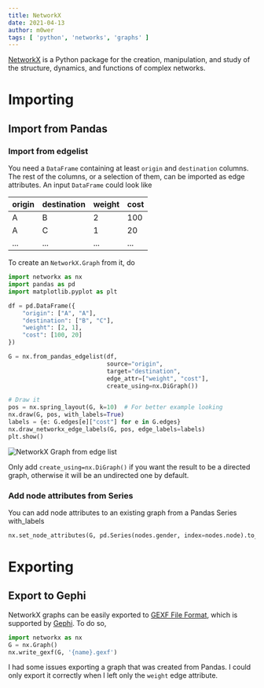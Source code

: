 ```yaml
---
title: NetworkX
date: 2021-04-13
author: m0wer
tags: [ 'python', 'networks', 'graphs' ]
---
```


[NetworkX](https://networkx.org/) is a Python package for the creation,
manipulation, and study of the structure, dynamics, and functions of complex
networks.

# Importing

## Import from Pandas

### Import from edgelist

You need a `DataFrame` containing at least `origin` and `destination` columns.
The rest of the columns, or a selection of them, can be imported as edge
attributes. An input `DataFrame` could look like

| origin | destination | weight | cost |
|--------|-------------|--------|------|
| A      | B           | 2      | 100  |
| A      | C           | 1      | 20   |
| ...    | ...         | ...    | ...  |

To create an `NetworkX.Graph` from it, do


```python
import networkx as nx
import pandas as pd
import matplotlib.pyplot as plt

df = pd.DataFrame({
    "origin": ["A", "A"],
    "destination": ["B", "C"],
    "weight": [2, 1],
    "cost": [100, 20]
})

G = nx.from_pandas_edgelist(df,
                            source="origin",
                            target="destination",
                            edge_attr=["weight", "cost"],
                            create_using=nx.DiGraph())

# Draw it
pos = nx.spring_layout(G, k=10)  # For better example looking
nx.draw(G, pos, with_labels=True)
labels = {e: G.edges[e]["cost"] for e in G.edges}
nx.draw_networkx_edge_labels(G, pos, edge_labels=labels)
plt.show()
```

![NetworkX Graph from edge list](networkx_from_edgelist.png)

Only add `create_using=nx.DiGraph()` if you want the result to be a directed
graph, otherwise it will be an undirected one by default.

### Add node attributes from Series

You can add node attributes to an existing graph from a Pandas Series with_labels


```python
nx.set_node_attributes(G, pd.Series(nodes.gender, index=nodes.node).to_dict(), 'gender')
```

# Exporting

## Export to Gephi

NetworkX graphs can be easily exported to [GEXF File Format](https://gephi.org/gexf/format/),
which is supported by [Gephi](https://gephi.org/). To do so,

```python
import networkx as nx
G = nx.Graph()
nx.write_gexf(G, '{name}.gexf')
```

I had some issues exporting a graph that was created from Pandas. I could only
export it correctly when I left only the `weight` edge attribute.
